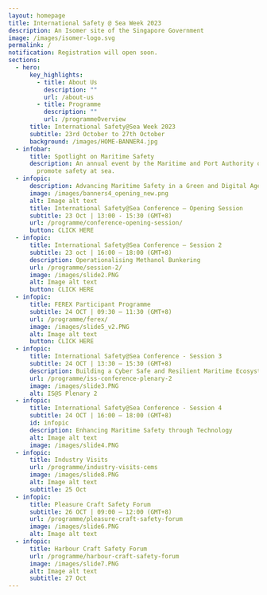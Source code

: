 ```yaml
---
layout: homepage
title: International Safety @ Sea Week 2023
description: An Isomer site of the Singapore Government
image: /images/isomer-logo.svg
permalink: /
notification: Registration will open soon.
sections:
  - hero:
      key_highlights:
        - title: About Us
          description: ""
          url: /about-us
        - title: Programme
          description: ""
          url: /programmeOverview
      title: International Safety@Sea Week 2023
      subtitle: 23rd October to 27th October
      background: /images/HOME-BANNER4.jpg
  - infobar:
      title: Spotlight on Maritime Safety
      description: An annual event by the Maritime and Port Authority of Singapore to
        promote safety at sea.
  - infopic:
      description: Advancing Maritime Safety in a Green and Digital Age
      image: /images/banners4_opening_new.png
      alt: Image alt text
      title: International Safety@Sea Conference – Opening Session
      subtitle: 23 Oct | 13:00 - 15:30 (GMT+8)
      url: /programme/conference-opening-session/
      button: CLICK HERE
  - infopic:
      title: International Safety@Sea Conference – Session 2
      subtitle: 23 oct | 16:00 – 18:00 (GMT+8)
      description: Operationalising Methanol Bunkering
      url: /programme/session-2/
      image: /images/slide2.PNG
      alt: Image alt text
      button: CLICK HERE
  - infopic:
      title: FEREX Participant Programme
      subtitle: 24 OCT | 09:30 – 11:30 (GMT+8)
      url: /programme/ferex/
      image: /images/slide5_v2.PNG
      alt: Image alt text
      button: CLICK HERE
  - infopic:
      title: International Safety@Sea Conference - Session 3
      subtitle: 24 OCT | 13:30 – 15:30 (GMT+8)
      description: Building a Cyber Safe and Resilient Maritime Ecosystem
      url: /programme/iss-conference-plenary-2
      image: /images/slide3.PNG
      alt: IS@S Plenary 2
  - infopic:
      title: International Safety@Sea Conference - Session 4
      subtitle: 24 OCT | 16:00 – 18:00 (GMT+8)
      id: infopic
      description: Enhancing Maritime Safety through Technology
      alt: Image alt text
      image: /images/slide4.PNG
  - infopic:
      title: Industry Visits
      url: /programme/industry-visits-cems
      image: /images/slide8.PNG
      alt: Image alt text
      subtitle: 25 Oct
  - infopic:
      title: Pleasure Craft Safety Forum
      subtitle: 26 OCT | 09:00 – 12:00 (GMT+8)
      url: /programme/pleasure-craft-safety-forum
      image: /images/slide6.PNG
      alt: Image alt text
  - infopic:
      title: Harbour Craft Safety Forum
      url: /programme/harbour-craft-safety-forum
      image: /images/slide7.PNG
      alt: Image alt text
      subtitle: 27 Oct
---
```

